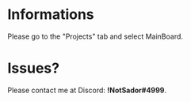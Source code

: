 # Informations
Please go to the "Projects" tab and select MainBoard.

# Issues?
Please contact me at Discord: **!NotSador#4999**.
